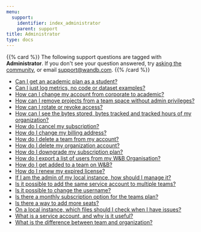 ```yaml
---
menu:
  support:
    identifier: index_administrator
    parent: support
title: Administrator
type: docs
---
```


{{% card %}}
The following support questions are tagged with <b>Administrator</b>. If you don't see 
your question answered, try [asking the community](https://community.wandb.ai/), 
or email [support@wandb.com](mailto:support@wandb.com).
{{% /card %}}

- [Can I get an academic plan as a student?](academic_plan_student.md)
- [Can I just log metrics, no code or dataset examples?](just_log_metrics_no_code_dataset_examples.md)
- [How can I change my account from corporate to academic?](change_account_from_corporate_academic.md)
- [How can I remove projects from a team space without admin privileges?](remove_projects_from_team_space_without_admin_privileges.md)
- [How can I rotate or revoke access?](rotate_revoke_access.md)
- [How can I see the bytes stored, bytes tracked and tracked hours of my organization?](see_bytes_stored_bytes_tracked_tracked_hours_organization.md)
- [How do I cancel my subscription?](cancel_subscription.md)
- [How do I change my billing address?](change_billing_address.md)
- [How do I delete a team from my account?](delete_team_from_account.md)
- [How do I delete my organization account?](delete_organization_account.md)
- [How do I downgrade my subscription plan?](downgrade_subscription_plan.md)
- [How do I export a list of users from my W&B Organisation?](export_list_users_account.md)
- [How do I get added to a team on W&B?](join_team.md)
- [How do I renew my expired license?](renew_expired_license.md)
- [If I am the admin of my local instance, how should I manage it?](admin_local_instance_manage.md)
- [Is it possible to add the same service account to multiple teams?](add_same_service_account_multiple_teams.md)
- [Is it possible to change the username?](change_username.md)
- [Is there a monthly subscription option for the teams plan?](monthly_subscription_option_teams_plan.md)
- [Is there a way to add more seats?](add_more_seats.md)
- [On a local instance, which files should I check when I have issues?](local_instance_files_check_issues.md)
- [What is a service account, and why is it useful?](service_account_useful.md)
- [What is the difference between team and organization?](difference_team_organization.md)